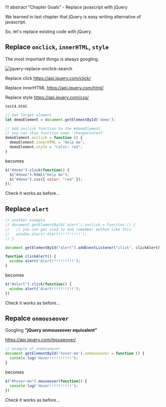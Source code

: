 !!! abstract "Chapter Goals"
    - Replace javascript with jQuery

We learned in last chapter that jQuery is easy writing alternative of javascript.

So, let's replace existing code with jQuery.

##  Replace `onclick`, `innerHTML`, `style`

The most important things is always googling.

![jquery-replace-onclick-search](../img/jquery-guide/jquery-replace-onclick-search.gif)

Replace click
https://api.jquery.com/click/

Replace innerHTML
https://api.jquery.com/html/

Replace style
https://api.jquery.com/css/

`test4.html`
```js
// Get Target element
let demoElement = document.getElementById('demo');

// Add onclick function to the #demoElement.
// you can skip function name 'changeContent'
demoElement.onclick = function () {
  demoElement.innerHTML = "Help me";
  demoElement.style = "Color: red";
}
```
becomes

```js
$("#demo").click(function() {
  $("#demo").html("Help me");
  $("#demo").css({ color: "red" });
});
```

Check it works as before...

## Replace `alert`
```js
// another example
// document.getElementById('alert').onclick = function () {
//   // you can get used to and remember method like this
//   window.alert('Alert!!!!!!!!!!');     
// }

document.getElementById("alert").addEventListener("click", clickAlert);

function clickAlert() {
  window.alert('Alert!!!!!!!!!!');
}
```

becomes

```js
$("#alert").click(function() {
  window.alert('Alert!!!!!!!!!!');
})
```

Check it works as before...

## Repalce `onmouseover`
Googling **"jQuery onmouseover equivalent"**

https://api.jquery.com/mouseover/

```js
// example of onmouseover
document.getElementById('hover-me').onmouseover = function () {
  console.log('Hover!!!!!!!!!!');     
}
```

becomes

```js
$("#hover-me").mouseover(function() {
  console.log('Hover!!!!!!!!!!');
})
```

Check it works as before...
